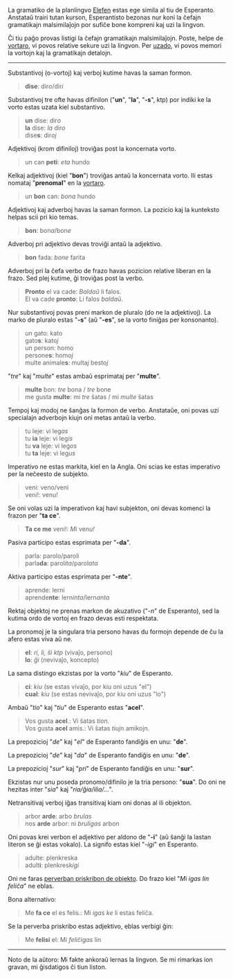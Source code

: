 La gramatiko de la planlingvo [Elefen](https://elefen.org/) estas ege simila al tiu de Esperanto. Anstataŭ trairi tutan kurson, Esperantisto bezonas nur koni la ĉefajn gramatikajn malsimilaĵojn por sufiĉe bone kompreni kaj uzi la lingvon.

Ĉi tiu paĝo provas listigi la ĉefajn gramatikajn malsimilaĵojn. Poste, helpe de [vortaro](https://elefen.org/disionario/), vi povos relative sekure uzi la lingvon. Per [uzado](https://elefen.org/), vi povos memori la vortojn kaj la gramatikajn detalojn.

---

Substantivoj (o-vortoj) kaj verboj kutime havas la saman formon.

> **dise**: dir*o*/dir*i*  

Substantivoj tre ofte havas difinilon ("**un**", "**la**", "**-s**", ktp) por indiki ke la vorto estas uzata kiel substantivo.

> **un** dise: dir*o*  
> **la** dise: *la* dir*o*  
> dise**s**: dir*oj*  

Adjektivoj (krom difiniloj) troviĝas post la koncernata vorto.

> un can **peti**: *eta* hundo  

Kelkaj adjektivoj (kiel "**bon**") troviĝas antaŭ la koncernata vorto. Ili estas nomataj "**prenomal**" en la [vortaro](https://elefen.org/disionario/).

> un **bon** can: *bona* hundo

Adjektivoj kaj adverboj havas la saman formon. La pozicio kaj la kunteksto helpas scii pri kio temas.

> **bon**: bon*a*/bon*e*

Adverboj pri adjektivo devas troviĝi antaŭ la adjektivo.

> **bon** fada: *bone* farita  

Adverboj pri la ĉefa verbo de frazo havas pozicion relative liberan en la frazo. Sed plej kutime, ĝi troviĝas post la verbo.

> **Pronto** el va cade: *Baldaŭ* li falos.  
> El va cade **pronto**: Li falos *baldaŭ*.  

Nur substantivoj povas preni markon de pluralo (do ne la adjektivoj). La marko de pluralo estas "**-s**" (aŭ "**-es**", se la vorto finiĝas per konsonanto).

> un gato: kato  
> gato**s**: kato*j*  
> un person: homo  
> persone**s**: homo*j*  
> multe animale**s**: multa*j* besto*j*  

"*tre*" kaj "*multe*" estas ambaŭ esprimataj per "**multe**".

> **multe** bon: *tre* bona / *tre* bone  
> me gusta **multe**: mi *tre* ŝatas / mi *multe* ŝatas  

Tempoj kaj modoj ne ŝanĝas la formon de verbo. Anstataŭe, oni povas uzi specialajn adverbojn kiujn oni metas antaŭ la verbo.

> tu leje: vi leg*as*  
> tu **ia** leje: vi leg*is*  
> tu **va** leje: vi leg*os*  
> tu **ta** leje: vi leg*us*  

Imperativo ne estas markita, kiel en la Angla. Oni scias ke estas imperativo per la neĉeesto de subjekto.

> veni: veno/veni  
> veni!: venu!  

Se oni volas uzi la imperativon kaj havi subjekton, oni devas komenci la frazon per "**ta ce**".

> **Ta ce me** veni!: *Mi* ven*u!*  

Pasiva participo estas esprimata per "**-da**".

> parla: parolo/paroli  
> parla**da**: parol*ita*/parol*ata*  

Aktiva participo estas esprimata per "**-nte**".

> aprende: lerni  
> aprende**nte**: lern*inta*/lern*anta*  

Rektaj objektoj ne prenas markon de akuzativo ("*-n*" de Esperanto), sed la kutima ordo de vortoj en frazo devas esti respektata.

La pronomoj je la singulara tria persono havas du formojn depende de ĉu la afero estas viva aŭ ne.

> **el**: *ri, li, ŝi ktp* (vivaĵo, persono)  
> **lo**: *ĝi* (nevivaĵo, koncepto)  

La sama distingo ekzistas por la vorto "*kiu*" de Esperanto.

> **ci**: *kiu* (se estas vivaĵo, por kiu oni uzus "el")  
> **cual**: *kiu* (se estas nevivaĵo, por kiu oni uzus "lo")  

Ambaŭ "*tio*" kaj "*tiu*" de Esperanto estas "**acel**".

> Vos gusta **acel**.: Vi ŝatas *tion*.  
> Vos gusta **acel** amis.: Vi ŝatas *tiujn* amikojn.  

La prepozicioj "*de*" kaj "*el*" de Esperanto fandiĝis en unu: "**de**".

La prepozicioj "*de*" kaj "*da*" de Esperanto fandiĝis en unu: "**de**".

La prepozicioj "*sur*" kaj "*pri*" de Esperanto fandiĝis en unu: "**sur**". 

Ekzistas nur unu poseda pronomo/difinilo je la tria persono: "**sua**". Do oni ne hezitas inter "*sia*" kaj "*ria/ĝia/ilia/...*".

Netransitivaj verboj iĝas transitivaj kiam oni donas al ili objekton.

> arbor **arde**: arbo *brulas*  
> nos **arde** arbor: ni *bruligas* arbon  

Oni povas krei verbon el adjektivo per aldono de "**-i**" (aŭ ŝanĝi la lastan literon se ĝi estas vokalo). La signifo estas kiel "*-igi*" en Esperanto.

> adulte: plenkreska  
> adult**i**: plenkresk*igi*  

Oni ne faras [perverban priskribon de objekto](https://bertilow.com/pmeg/gramatiko/specialaj_priskriboj/perverba/objekto.html). Do frazo kiel "*Mi igas lin feliĉa*" ne eblas.

Bona alternativo:

> Me **fa ce** el es felis.: Mi *igas ke* li estas feliĉa.  

Se la perverba priskribo estas adjektivo, eblas verbigi ĝin:

> Me **felisi** el: Mi *feliĉigas* lin

---

Noto de la aŭtoro: Mi fakte ankoraŭ lernas la lingvon. Se mi rimarkas ion gravan, mi ĝisdatigos ĉi tiun liston.